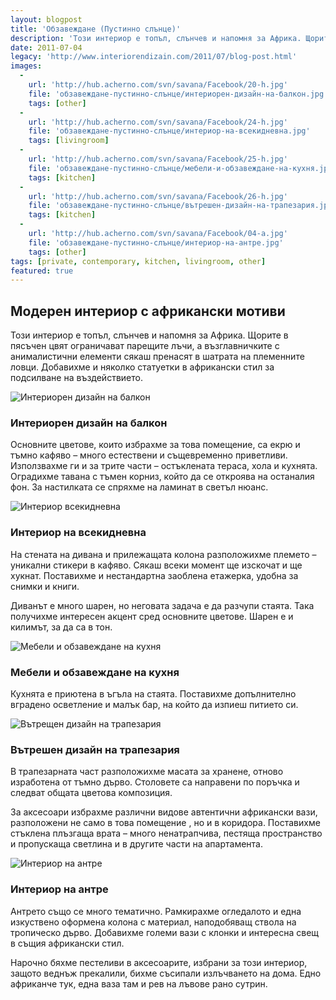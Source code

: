 ```yaml
---
layout: blogpost
title: 'Обзавеждане (Пустинно слънце)'
description: 'Този интериор е топъл, слънчев и напомня за Африка. Щорите в пясъчен цвят ограничават парещите лъчи, а възглавничките с анималистични елементи сякаш пренасят в шатрата на племенните ловци. Добавихме и няколко статуетки в африкански стил за подсилване на въздействието.'
date: 2011-07-04
legacy: 'http://www.interiorendizain.com/2011/07/blog-post.html'
images:
  -
    url: 'http://hub.acherno.com/svn/savana/Facebook/20-h.jpg'
    file: 'обзавеждане-пустинно-слънце/интериорен-дизайн-на-балкон.jpg'
    tags: [other]
  -
    url: 'http://hub.acherno.com/svn/savana/Facebook/24-h.jpg'
    file: 'обзавеждане-пустинно-слънце/интериор-на-всекидневна.jpg'
    tags: [livingroom]
  -
    url: 'http://hub.acherno.com/svn/savana/Facebook/25-h.jpg'
    file: 'обзавеждане-пустинно-слънце/мебели-и-обзавеждане-на-кухня.jpg'
    tags: [kitchen]
  -
    url: 'http://hub.acherno.com/svn/savana/Facebook/26-h.jpg'
    file: 'обзавеждане-пустинно-слънце/вътрешен-дизайн-на-трапезария.jpg'
    tags: [kitchen]
  -
    url: 'http://hub.acherno.com/svn/savana/Facebook/04-a.jpg'
    file: 'обзавеждане-пустинно-слънце/интериор-на-антре.jpg'
    tags: [other]
tags: [private, contemporary, kitchen, livingroom, other]
featured: true
---
```

## **Модерен интериор** с африкански мотиви
Този интериор е топъл, слънчев и напомня за Африка. Щорите в пясъчен цвят ограничават парещите лъчи, а възглавничките с анималистични елементи сякаш пренасят в шатрата на племенните ловци. Добавихме и няколко статуетки в африкански стил за подсилване на въздействието.

![Интериорен дизайн на балкон](обзавеждане-пустинно-слънце/интериорен-дизайн-на-балкон.jpg)
### Интериорен дизайн на **балкон**

Основните цветове, които избрахме за това помещение, са екрю и тъмно кафяво – много естествени и същевременно приветливи. Използвахме ги и за трите части – остъклената тераса, хола и кухнята. Оградихме тавана с тъмен корниз, който да се откроява на останалия фон. За настилката се спряхме на ламинат в светъл нюанс.

![Интериор всекидневна](обзавеждане-пустинно-слънце/интериор-на-всекидневна.jpg)
### Интериор на **всекидневна**

На стената на дивана и прилежащата колона разположихме племето – уникални стикери в кафяво. Сякаш всеки момент ще изскочат и ще хукнат. Поставихме и нестандартна заоблена етажерка, удобна за снимки и книги.

Диванът е много шарен, но неговата задача е да разчупи стаята. Така получихме интересен акцент сред основните цветове. Шарен е и килимът, за да са в тон.

![Мебели и обзавеждане на кухня](обзавеждане-пустинно-слънце/мебели-и-обзавеждане-на-кухня.jpg)
### Мебели и обзавеждане на **кухня**

Кухнята е приютена в ъгъла на стаята. Поставихме допълнително вградено осветление и малък бар, на който да изпиеш питието си.

![Вътрещен дизайн на трапезария](обзавеждане-пустинно-слънце/вътрешен-дизайн-на-трапезария.jpg)
### Вътрешен дизайн на **трапезария**

В трапезарната част разположихме масата за хранене, отново изработена от тъмно дърво. Столовете са направени по поръчка и следват общата цветова композиция.

За аксесоари избрахме различни видове автентични африкански вази, разположени не само в това помещение , но и в коридора. Поставихме стъклена плъзгаща врата – много ненатрапчива, пестяща пространство и пропускаща светлина и в другите части на апартамента.

![Интериор на антре](обзавеждане-пустинно-слънце/интериор-на-антре.jpg)
### Интериор на **антре**

Антрето също се много тематично. Рамкирахме огледалото и една изкуствено оформена колона с материал, наподобяващ ствола на тропическо дърво. Добавихме големи вази с клонки и интересна свещ в същия африкански стил.

Нарочно бяхме пестеливи в аксесоарите, избрани за този интериор, защото веднъж прекалили, бихме съсипали излъчването на дома. Едно африканче тук, една ваза там и рев на лъвове рано сутрин.